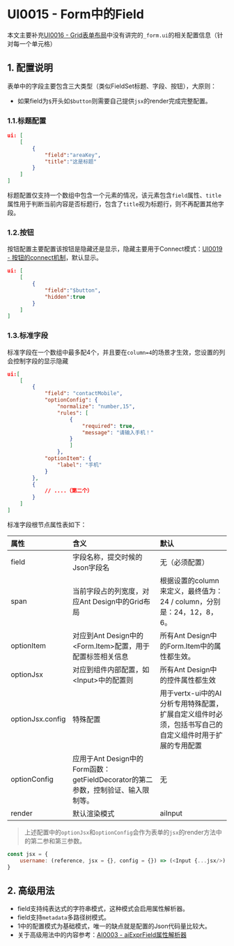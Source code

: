 # UI0015 - Form中的Field

本文主要补充[UI0016 - Grid表单布局](/document/previous/backup/2-kai-fa-wen-dangen-dang/ui0016-formde-fu-za-bu-ju-ff08-grid.md)中没有讲完的`_form.ui`的相关配置信息（针对每一个单元格）

## 1. 配置说明

表单中的字段主要包含三大类型（类似FieldSet标题、字段、按钮），大原则：

* 如果field为`$`开头如`$button`则需要自己提供`jsx`的render完成完整配置。

### 1.1.标题配置

```json
ui: [
    [
        {
            "field":"areaKey",
            "title":"这是标题"
        }
    ]
]
```

标题配置仅支持一个数组中包含一个元素的情况，该元素包含`field`属性、`title`属性用于判断当前内容是否标题行，包含了`title`视为标题行，则不再配置其他字段。

### 1.2.按钮

按钮配置主要配置该按钮是隐藏还是显示，隐藏主要用于Connect模式：[UI0019 - 按钮的connect机制](/document/previous/backup/2-kai-fa-wen-dangen-dang/ui0019-an-niu-de-connect-ji-zhi.md)，默认显示。

```json
ui: [
    [
        {
            "field":"$button",
            "hidden":true
        }
    ]
]
```

### 1.3.标准字段

标准字段在一个数组中最多配4个，并且要在`column=4`的场景才生效，您设置的列会控制字段的显示隐藏

```json
ui:[
    [
        {
            "field": "contactMobile",
            "optionConfig": {
                "normalize": "number,15",
                "rules": [
                    {
                        "required": true,
                        "message": "请输入手机！"
                    }
                    ]
                },
            "optionItem": {
                "label": "手机"
            }
        },
        {
            // ....（第二个）   
        }
    ]
]
```

标准字段根节点属性表如下：

| 属性 | 含义 | 默认 |
| :--- | :--- | :--- |
| field | 字段名称，提交时候的Json字段名 | 无（必须配置） |
| span | 当前字段占的列宽度，对应Ant Design中的Grid布局 | 根据设置的column来定义，最终值为：24 / column，分别是：24，12，8，6。 |
| optionItem | 对应到Ant Design中的&lt;Form.Item&gt;配置，用于配置标签相关信息 | 所有Ant Design中的Form.Item中的属性都生效。 |
| optionJsx | 对应到组件内部配置，如&lt;Input&gt;中的配置则 | 所有Ant Design中的控件属性都生效 |
| optionJsx.config | 特殊配置 | 用于vertx-ui中的AI分析专用特殊配置，扩展自定义组件时必须，包括书写自己的自定义组件时用于扩展的专用配置 |
| optionConfig | 应用于Ant Design中的Form函数：getFieldDecorator的第二参数，控制验证、输入限制等。 | 无 |
| render | 默认渲染模式 | aiInput |

> 上述配置中的`optionJsx`和`optionConfig`会作为表单的`jsx`的render方法中的第二参和第三参数。

```js
const jsx = {
    username: (reference, jsx = {}, config = {}) => (<Input {...jsx/>)
}
```

## 2. 高级用法

* field支持纯表达式的字符串模式，这种模式会启用属性解析器。
* field支持`metadata`多路径树模式。
* 1中的配置模式为基础模式，唯一的缺点就是配置的Json代码量比较大。
* 关于高级用法中的内容参考：[AI0003 - aiExprField属性解析器](/document/previous/backup/ai0003-aiexprfieldshu-xing-jie-xi-qi.mdi-qi.md)



